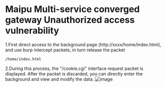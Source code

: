 # Maipu Multi-service converged gateway Unauthorized access vulnerability
1.First direct access to the background page (http://xxxx/home/index.html), and use burp intercept packets, in turn release the packet
```
/home/index.html
```
2.During this process, the "/cookie.cgi" interface request packet is displayed. After the packet is discarded, you can directly enter the background and view and modify the data.
![image](https://github.com/GYWF/1/assets/35076979/8c9ad22e-01f2-4b7e-bd9c-5ac824af6130)

